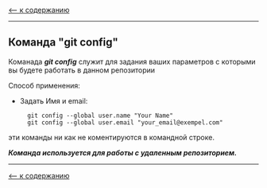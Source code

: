 [<-- к содержанию](./readme.md)

---

## Команда __"git config"__
Команада ___git config___ служит для задания ваших параметров с которыми вы будете работать в данном репозитории

Способ применения:

* Задать Имя и email:

        git config --global user.name "Your Name"
        git config --global user.email "your_email@exempel.com"

эти команды ни как не коментируются в командной строке.

___Команда используется для работы с удаленным репозиторием.___

---

[<-- к содержанию](./readme.md)
